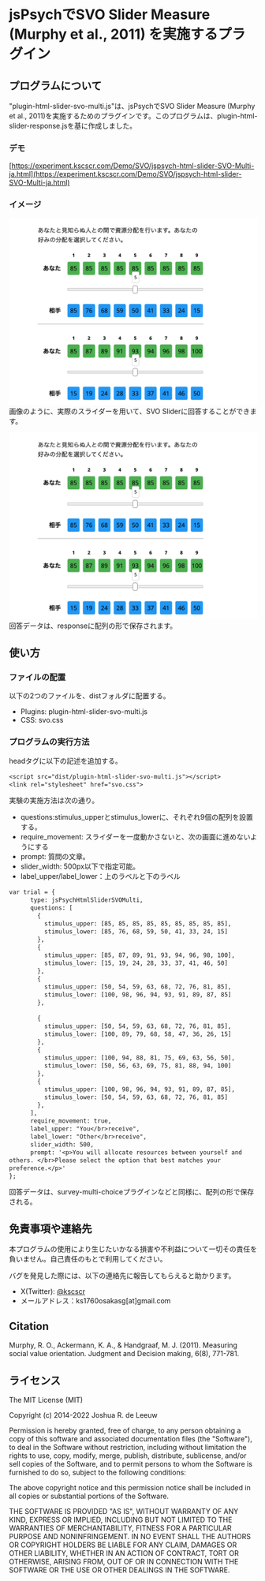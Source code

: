 # jsPsychでSVO Slider Measure (Murphy et al., 2011) を実施するプラグイン

## プログラムについて
"plugin-html-slider-svo-multi.js"は、jsPsychでSVO Slider Measure (Murphy et al., 2011)を実施するためのプラグインです。このプログラムは、plugin-html-slider-response.jsを基に作成しました。

### デモ
[https://experiment.kscscr.com/Demo/SVO/jspsych-html-slider-SVO-Multi-ja.html](https://experiment.kscscr.com/Demo/SVO/jspsych-html-slider-SVO-Multi-ja.html)

### イメージ
![SVO Sliderの実験画面](pic/image_svo_ja.png "SVO Sliderの実験画面")
画像のように、実際のスライダーを用いて、SVO Sliderに回答することができます。

![SVO Sliderの実験画面](pic/image_svo_ja.png "SVO Sliderの実験画面")
回答データは、responseに配列の形で保存されます。

## 使い方
### ファイルの配置
以下の2つのファイルを、distフォルダに配置する。
- Plugins: plugin-html-slider-svo-multi.js
- CSS: svo.css

### プログラムの実行方法
headタグに以下の記述を追加する。
```
<script src="dist/plugin-html-slider-svo-multi.js"></script>
<link rel="stylesheet" href="svo.css">
```

実験の実施方法は次の通り。
- questions:stimulus_upperとstimulus_lowerに、それぞれ9個の配列を設置する。
- require_movement: スライダーを一度動かさないと、次の画面に進めないようにする
- prompt: 質問の文章。
- slider_width: 500px以下で指定可能。
- label_upper/label_lower：上のラベルと下のラベル

```
var trial = {
      type: jsPsychHtmlSliderSVOMulti,
      questions: [
        {
          stimulus_upper: [85, 85, 85, 85, 85, 85, 85, 85, 85], 
          stimulus_lower: [85, 76, 68, 59, 50, 41, 33, 24, 15]
        }, 
        {
          stimulus_upper: [85, 87, 89, 91, 93, 94, 96, 98, 100], 
          stimulus_lower: [15, 19, 24, 28, 33, 37, 41, 46, 50]
        },
        {
          stimulus_upper: [50, 54, 59, 63, 68, 72, 76, 81, 85], 
          stimulus_lower: [100, 98, 96, 94, 93, 91, 89, 87, 85]
        }, 

        {
          stimulus_upper: [50, 54, 59, 63, 68, 72, 76, 81, 85], 
          stimulus_lower: [100, 89, 79, 68, 58, 47, 36, 26, 15]
        },
        {
          stimulus_upper: [100, 94, 88, 81, 75, 69, 63, 56, 50], 
          stimulus_lower: [50, 56, 63, 69, 75, 81, 88, 94, 100]
        }, 
        {
          stimulus_upper: [100, 98, 96, 94, 93, 91, 89, 87, 85], 
          stimulus_lower: [50, 54, 59, 63, 68, 72, 76, 81, 85]
        },
      ],
      require_movement: true,
      label_upper: "You</br>receive", 
      label_lower: "Other</br>receive", 
      slider_width: 500,
      prompt: '<p>You will allocate resources between yourself and others. </br>Please select the option that best matches your preference.</p>'
};
```
回答データは、survey-multi-choiceプラグインなどと同様に、配列の形で保存される。


## 免責事項や連絡先
本プログラムの使用により生じたいかなる損害や不利益について一切その責任を負いません。自己責任のもとで利用してください。

バグを発見した際には、以下の連絡先に報告してもらえると助かります。
- X(Twitter): [@kscscr](https://x.com/kscscr)
- メールアドレス：ks1760osakasg[at]gmail.com

## Citation
Murphy, R. O., Ackermann, K. A., & Handgraaf, M. J. (2011). Measuring social value orientation. Judgment and Decision making, 6(8), 771-781.

## ライセンス
The MIT License (MIT)

Copyright (c) 2014-2022 Joshua R. de Leeuw

Permission is hereby granted, free of charge, to any person obtaining a copy
of this software and associated documentation files (the "Software"), to deal
in the Software without restriction, including without limitation the rights
to use, copy, modify, merge, publish, distribute, sublicense, and/or sell
copies of the Software, and to permit persons to whom the Software is
furnished to do so, subject to the following conditions:

The above copyright notice and this permission notice shall be included in all
copies or substantial portions of the Software.

THE SOFTWARE IS PROVIDED "AS IS", WITHOUT WARRANTY OF ANY KIND, EXPRESS OR
IMPLIED, INCLUDING BUT NOT LIMITED TO THE WARRANTIES OF MERCHANTABILITY,
FITNESS FOR A PARTICULAR PURPOSE AND NONINFRINGEMENT. IN NO EVENT SHALL THE
AUTHORS OR COPYRIGHT HOLDERS BE LIABLE FOR ANY CLAIM, DAMAGES OR OTHER
LIABILITY, WHETHER IN AN ACTION OF CONTRACT, TORT OR OTHERWISE, ARISING FROM,
OUT OF OR IN CONNECTION WITH THE SOFTWARE OR THE USE OR OTHER DEALINGS IN THE
SOFTWARE.
